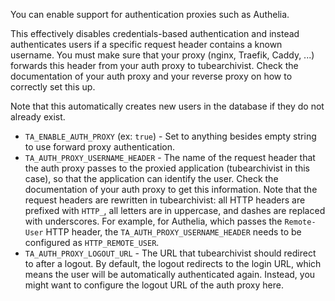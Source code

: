 You can enable support for authentication proxies such as Authelia.

This effectively disables credentials-based authentication and instead authenticates users if a specific request header contains a known username.
You must make sure that your proxy (nginx, Traefik, Caddy, ...) forwards this header from your auth proxy to tubearchivist.
Check the documentation of your auth proxy and your reverse proxy on how to correctly set this up.

Note that this automatically creates new users in the database if they do not already exist.

- `TA_ENABLE_AUTH_PROXY` (ex: `true`) - Set to anything besides empty string to use forward proxy authentication.
- `TA_AUTH_PROXY_USERNAME_HEADER` - The name of the request header that the auth proxy passes to the proxied application (tubearchivist in this case), so that the application can identify the user.
    Check the documentation of your auth proxy to get this information.
    Note that the request headers are rewritten in tubearchivist: all HTTP headers are prefixed with `HTTP_`, all letters are in uppercase, and dashes are replaced with underscores.
    For example, for Authelia, which passes the `Remote-User` HTTP header, the `TA_AUTH_PROXY_USERNAME_HEADER` needs to be configured as `HTTP_REMOTE_USER`.
- `TA_AUTH_PROXY_LOGOUT_URL` - The URL that tubearchivist should redirect to after a logout.
    By default, the logout redirects to the login URL, which means the user will be automatically authenticated again.
    Instead, you might want to configure the logout URL of the auth proxy here.
